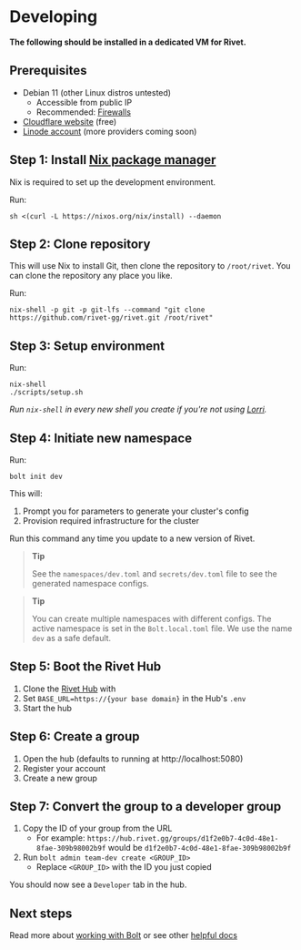 # Developing

**The following should be installed in a dedicated VM for Rivet.**

## Prerequisites

-   Debian 11 (other Linux distros untested)
    -   Accessible from public IP
    -   Recommended: [Firewalls](/docs/getting_started/DEVELOPMENT_FIREWALLS.md)
-   [Cloudflare website](https://developers.cloudflare.com/fundamentals/get-started/setup/add-site/) (free)
-   [Linode account](https://login.linode.com/signup) (more providers coming soon)

## Step 1: Install [Nix package manager](https://nixos.org/download.html)

Nix is required to set up the development environment.

Run:

```
sh <(curl -L https://nixos.org/nix/install) --daemon
```

## Step 2: Clone repository

This will use Nix to install Git, then clone the repository to `/root/rivet`. You can clone the repository any place you like.

Run:

```
nix-shell -p git -p git-lfs --command "git clone https://github.com/rivet-gg/rivet.git /root/rivet"
```

## Step 3: Setup environment

Run:

```
nix-shell
./scripts/setup.sh
```

_Run `nix-shell` in every new shell you create if you're not using [Lorri](/docs/infrastructure/nix/LORRI.md)._

## Step 4: Initiate new namespace

Run:

```
bolt init dev
```

This will:

1. Prompt you for parameters to generate your cluster's config
2. Provision required infrastructure for the cluster

Run this command any time you update to a new version of Rivet.

> **Tip**
>
> See the `namespaces/dev.toml` and `secrets/dev.toml` file to see the generated namespace configs.

> **Tip**
>
> You can create multiple namespaces with different configs. The active namespace is set in the `Bolt.local.toml` file. We use the name `dev` as a safe default.

## Step 5: Boot the Rivet Hub

1. Clone the [Rivet Hub](https://github.com/rivet-gg/hub) with 
2. Set `BASE_URL=https://{your base domain}` in the Hub's `.env`
3. Start the hub

## Step 6: Create a group

1. Open the hub (defaults to running at http://localhost:5080)
2. Register your account
3. Create a new group

## Step 7: Convert the group to a developer group

1. Copy the ID of your group from the URL
    - For example: `https://hub.rivet.gg/groups/d1f2e0b7-4c0d-48e1-8fae-309b98002b9f` would be `d1f2e0b7-4c0d-48e1-8fae-309b98002b9f`
2. Run `bolt admin team-dev create <GROUP_ID>`
    - Replace `<GROUP_ID>` with the ID you just copied

You should now see a `Developer` tab in the hub.

## Next steps

Read more about [working with Bolt](/docs/libraries/bolt/README.md) or see other [helpful docs](/README.md#-documentation-overview)
